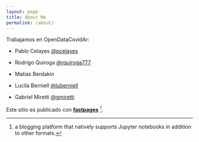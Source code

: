 ```yaml
---
layout: page
title: About Me
permalink: /about/
---
```


Trabajamos en OpenDataCovidAr:

* Pablo Celayes [@pcelayes](https://twitter.com/pcelayes)

* Rodrigo Quiroga [@rquiroga777](https://twitter.com/rquiroga777)

* Matías Berdakin

* Lucila Berniell [@luberniell](https://twitter.com/luberniell)

* Gabriel Miretti [@gmiretti](https://twitter.com/gmiretti)

Este sitio es publicado con **[fastpages](https://github.com/fastai/fastpages)** [^1].

[^1]:a blogging platform that natively supports Jupyter notebooks in addition to other formats.
